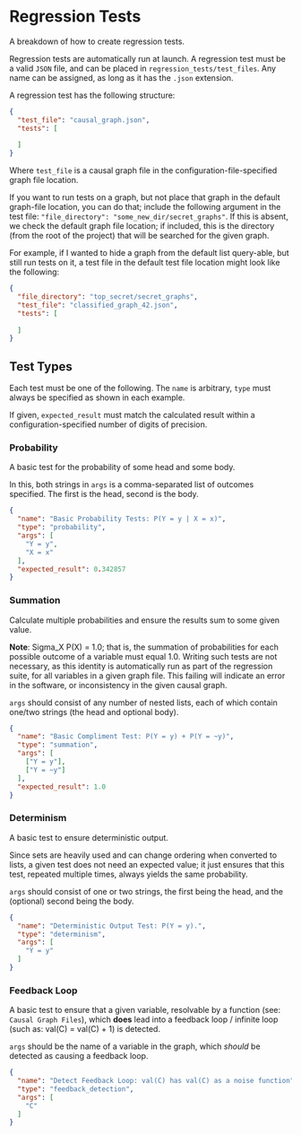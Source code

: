 # Regression Tests

A breakdown of how to create regression tests.

Regression tests are automatically run at launch. A regression test must be a valid ``JSON`` file, and can be placed in ``regression_tests/test_files``. Any name can be assigned, as long as it has the ``.json`` extension.

A regression test has the following structure:

```json
{
  "test_file": "causal_graph.json",
  "tests": [
    
  ]
}
```

Where ``test_file`` is a causal graph file in the configuration-file-specified graph file location.

If you want to run tests on a graph, but not place that graph in the default graph-file location, you can do that;
include the following argument in the test file: ``"file_directory": "some_new_dir/secret_graphs"``. If this is absent, 
we check the default graph file location; if included, this is the directory (from the root of the project) that will 
be searched for the given graph. 

For example, if I wanted to hide a graph from the default list query-able, but still run tests on it, a test file in
the default test file location might look like the following:

```json
{
  "file_directory": "top_secret/secret_graphs",
  "test_file": "classified_graph_42.json",
  "tests": [
  
  ]
}
```

## Test Types

Each test must be one of the following. The ``name`` is arbitrary, ``type`` must always be specified as shown in each example.

If given, ``expected_result`` must match the calculated result within a configuration-specified number of digits of precision.

### Probability

A basic test for the probability of some head and some body.

In this, both strings in ``args`` is a comma-separated list of outcomes specified. The first is the head, second is the body.

```json
{
  "name": "Basic Probability Tests: P(Y = y | X = x)",
  "type": "probability",
  "args": [
    "Y = y",
    "X = x"  
  ],
  "expected_result": 0.342857
}
```

### Summation

Calculate multiple probabilities and ensure the results sum to some given value.

**Note**: Sigma_X P(X) = 1.0; that is, the summation of probabilities for each possible outcome of a variable must equal 1.0. Writing such tests are not necessary, as this identity is automatically run as part of the regression suite, for all variables in a given graph file. This failing will indicate an error in the software, or inconsistency in the given causal graph. 

``args`` should consist of any number of nested lists, each of which contain one/two strings (the head and optional body).

```json
{
  "name": "Basic Compliment Test: P(Y = y) + P(Y = ~y)",
  "type": "summation",
  "args": [
    ["Y = y"],
    ["Y = ~y"]
  ],
  "expected_result": 1.0
}
```

### Determinism

A basic test to ensure deterministic output.

Since sets are heavily used and can change ordering when converted to lists, a given test does not need an expected value; it just ensures that this test, repeated multiple times, always yields the same probability.

``args`` should consist of one or two strings, the first being the head, and the (optional) second being the body.

```json
{
  "name": "Deterministic Output Test: P(Y = y).",
  "type": "determinism",
  "args": [
    "Y = y"
  ]
}
```

### Feedback Loop

A basic test to ensure that a given variable, resolvable by a function (see: ``Causal Graph Files``), which **does** lead into a feedback loop / infinite loop (such as: val(C) = val(C) + 1) is detected.

``args`` should be the name of a variable in the graph, which *should* be detected as causing a feedback loop. 

```json
{
  "name": "Detect Feedback Loop: val(C) has val(C) as a noise function",
  "type": "feedback_detection",
  "args": [
    "C"
  ]
}
```

